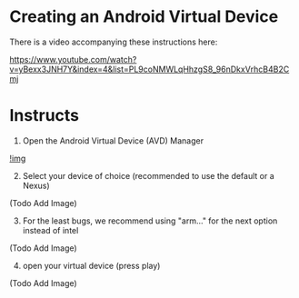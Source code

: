 # Creating an Android Virtual Device

There is a video accompanying these instructions here:

https://www.youtube.com/watch?v=yBexx3JNH7Y&index=4&list=PL9coNMWLqHhzgS8_96nDkxVrhcB4B2Cmj

# Instructs

1) Open the Android Virtual Device (AVD) Manager

[!img](./.images/open-avd-manager.png)

2) Select your device of choice (recommended to use the default or a Nexus)

(Todo Add Image)

3) For the least bugs, we recommend using "arm..." for the next option instead of intel

(Todo Add Image)

4) open your virtual device (press play)

(Todo Add Image)
